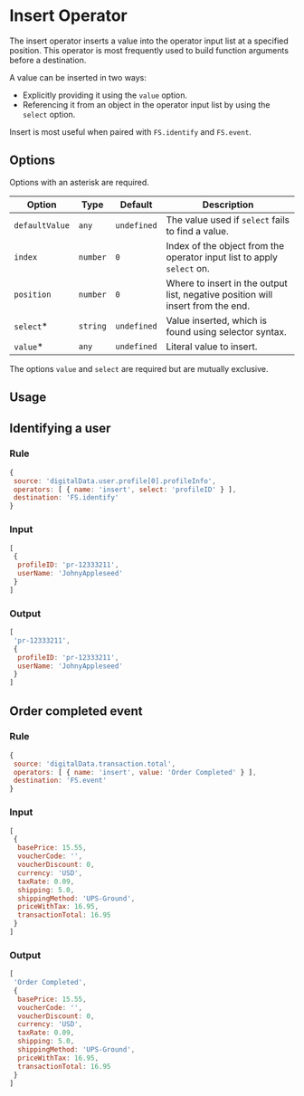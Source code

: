 # Insert Operator

The insert operator inserts a value into the operator input list at a specified position. This operator is most frequently used to build function arguments before a destination.

A value can be inserted in two ways:

- Explicitly providing it using the `value` option.
- Referencing it from an object in the operator input list by using the `select` option.

Insert is most useful when paired with `FS.identify` and `FS.event`.

## Options

Options with an asterisk are required.

| Option | Type | Default | Description |
| ------ | ---- | ------- | ----------- |
| `defaultValue`  | `any` | `undefined` | The value used if `select` fails to find a value. |
| `index`  | `number` | `0` | Index of the object from the operator input list to apply `select` on. |
| `position` | `number` | `0` | Where to insert in the output list, negative position will insert from the end. |
| `select`* | `string` |  `undefined` | Value inserted, which is found using selector syntax. |
| `value`*  | `any` | `undefined` | Literal value to insert. |

The options `value` and `select` are required but are mutually exclusive.

## Usage

## Identifying a user

### Rule

```javascript
{
 source: 'digitalData.user.profile[0].profileInfo',
 operators: [ { name: 'insert', select: 'profileID' } ],
 destination: 'FS.identify'
}
```

### Input

```javascript
[
 {
  profileID: 'pr-12333211',
  userName: 'JohnyAppleseed'
 }
]
```

### Output

```javascript
[
 'pr-12333211',
 {
  profileID: 'pr-12333211',
  userName: 'JohnyAppleseed'
 }
]
```

## Order completed event

### Rule

```javascript
{
 source: 'digitalData.transaction.total',
 operators: [ { name: 'insert', value: 'Order Completed' } ],
 destination: 'FS.event'
}
```

### Input

```javascript
[
 {
  basePrice: 15.55,
  voucherCode: '',
  voucherDiscount: 0,
  currency: 'USD',
  taxRate: 0.09,
  shipping: 5.0,
  shippingMethod: 'UPS-Ground',
  priceWithTax: 16.95,
  transactionTotal: 16.95
 }
]
```

### Output

```javascript
[
 'Order Completed',
 {
  basePrice: 15.55,
  voucherCode: '',
  voucherDiscount: 0,
  currency: 'USD',
  taxRate: 0.09,
  shipping: 5.0,
  shippingMethod: 'UPS-Ground',
  priceWithTax: 16.95,
  transactionTotal: 16.95
 }
]
```
